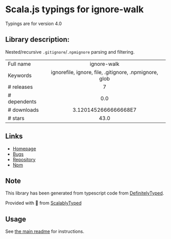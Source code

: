 
# Scala.js typings for ignore-walk

Typings are for version 4.0

## Library description:
Nested/recursive `.gitignore`/`.npmignore` parsing and filtering.

|                    |                 |
| ------------------ | :-------------: |
| Full name          | ignore-walk |
| Keywords           | ignorefile, ignore, file, .gitignore, .npmignore, glob |
| # releases         | 7 |
| # dependents       | 0.0 |
| # downloads        | 3.1201452666666668E7 |
| # stars            | 43.0 |

## Links
- [Homepage](https://github.com/npm/ignore-walk#readme)
- [Bugs](https://github.com/npm/ignore-walk/issues)
- [Repository](https://github.com/npm/ignore-walk)
- [Npm](https://www.npmjs.com/package/ignore-walk)
    


## Note
This library has been generated from typescript code from [DefinitelyTyped](https://definitelytyped.org).

Provided with :purple_heart: from [ScalablyTyped](https://github.com/oyvindberg/ScalablyTyped)

## Usage
See [the main readme](../../readme.md) for instructions.


